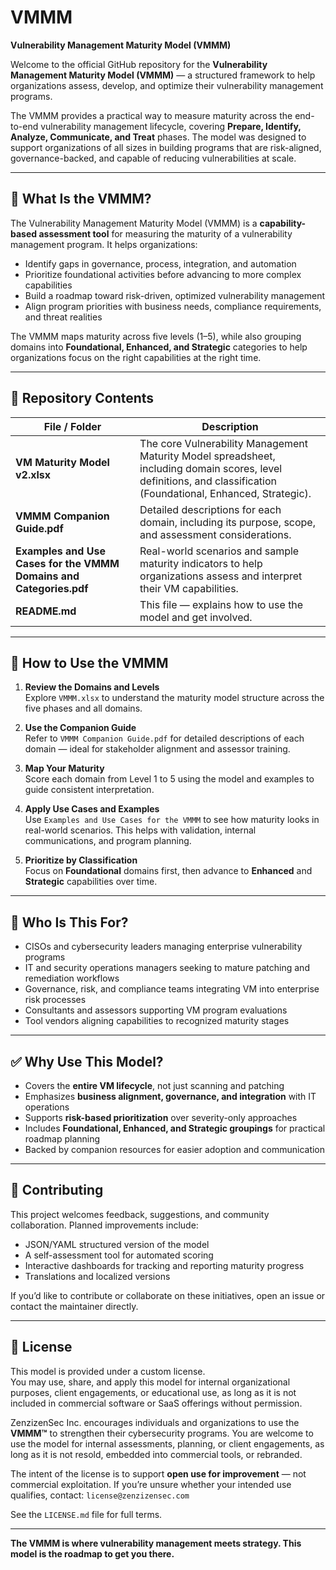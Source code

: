 # VMMM
**Vulnerability Management Maturity Model (VMMM)**

Welcome to the official GitHub repository for the **Vulnerability Management Maturity Model (VMMM)** — a structured framework to help organizations assess, develop, and optimize their vulnerability management programs.

The VMMM provides a practical way to measure maturity across the end-to-end vulnerability management lifecycle, covering **Prepare, Identify, Analyze, Communicate, and Treat** phases. The model was designed to support organizations of all sizes in building programs that are risk-aligned, governance-backed, and capable of reducing vulnerabilities at scale.

---

## 📌 What Is the VMMM?

The Vulnerability Management Maturity Model (VMMM) is a **capability-based assessment tool** for measuring the maturity of a vulnerability management program. It helps organizations:

- Identify gaps in governance, process, integration, and automation
- Prioritize foundational activities before advancing to more complex capabilities
- Build a roadmap toward risk-driven, optimized vulnerability management
- Align program priorities with business needs, compliance requirements, and threat realities

The VMMM maps maturity across five levels (1–5), while also grouping domains into **Foundational, Enhanced, and Strategic** categories to help organizations focus on the right capabilities at the right time.

---

## 📁 Repository Contents

| File / Folder | Description |
|---------------|-------------|
| **VM Maturity Model v2.xlsx** | The core Vulnerability Management Maturity Model spreadsheet, including domain scores, level definitions, and classification (Foundational, Enhanced, Strategic). |
| **VMMM Companion Guide.pdf** | Detailed descriptions for each domain, including its purpose, scope, and assessment considerations. |
| **Examples and Use Cases for the VMMM Domains and Categories.pdf** | Real-world scenarios and sample maturity indicators to help organizations assess and interpret their VM capabilities. |
| **README.md** | This file — explains how to use the model and get involved. |

---

## 🧭 How to Use the VMMM

1. **Review the Domains and Levels**  
   Explore `VMMM.xlsx` to understand the maturity model structure across the five phases and all domains.

2. **Use the Companion Guide**  
   Refer to `VMMM Companion Guide.pdf` for detailed descriptions of each domain — ideal for stakeholder alignment and assessor training.

3. **Map Your Maturity**  
   Score each domain from Level 1 to 5 using the model and examples to guide consistent interpretation.

4. **Apply Use Cases and Examples**  
   Use `Examples and Use Cases for the VMMM` to see how maturity looks in real-world scenarios. This helps with validation, internal communications, and program planning.

5. **Prioritize by Classification**  
   Focus on **Foundational** domains first, then advance to **Enhanced** and **Strategic** capabilities over time.

---

## 🧠 Who Is This For?

- CISOs and cybersecurity leaders managing enterprise vulnerability programs
- IT and security operations managers seeking to mature patching and remediation workflows
- Governance, risk, and compliance teams integrating VM into enterprise risk processes
- Consultants and assessors supporting VM program evaluations
- Tool vendors aligning capabilities to recognized maturity stages

---

## ✅ Why Use This Model?

- Covers the **entire VM lifecycle**, not just scanning and patching
- Emphasizes **business alignment, governance, and integration** with IT operations
- Supports **risk-based prioritization** over severity-only approaches
- Includes **Foundational, Enhanced, and Strategic groupings** for practical roadmap planning
- Backed by companion resources for easier adoption and communication

---

## 📣 Contributing

This project welcomes feedback, suggestions, and community collaboration. Planned improvements include:

- JSON/YAML structured version of the model
- A self-assessment tool for automated scoring
- Interactive dashboards for tracking and reporting maturity progress
- Translations and localized versions

If you’d like to contribute or collaborate on these initiatives, open an issue or contact the maintainer directly.

---

## 📜 License

This model is provided under a custom license.  
You may use, share, and apply this model for internal organizational purposes, client engagements, or educational use, as long as it is not included in commercial software or SaaS offerings without permission.

ZenzizenSec Inc. encourages individuals and organizations to use the **VMMM™** to strengthen their cybersecurity programs. You are welcome to use the model for internal assessments, planning, or client engagements, as long as it is not resold, embedded into commercial tools, or rebranded.

The intent of the license is to support **open use for improvement** — not commercial exploitation. If you’re unsure whether your intended use qualifies, contact: `license@zenzizensec.com`

See the `LICENSE.md` file for full terms.

---

**The VMMM is where vulnerability management meets strategy. This model is the roadmap to get you there.**
